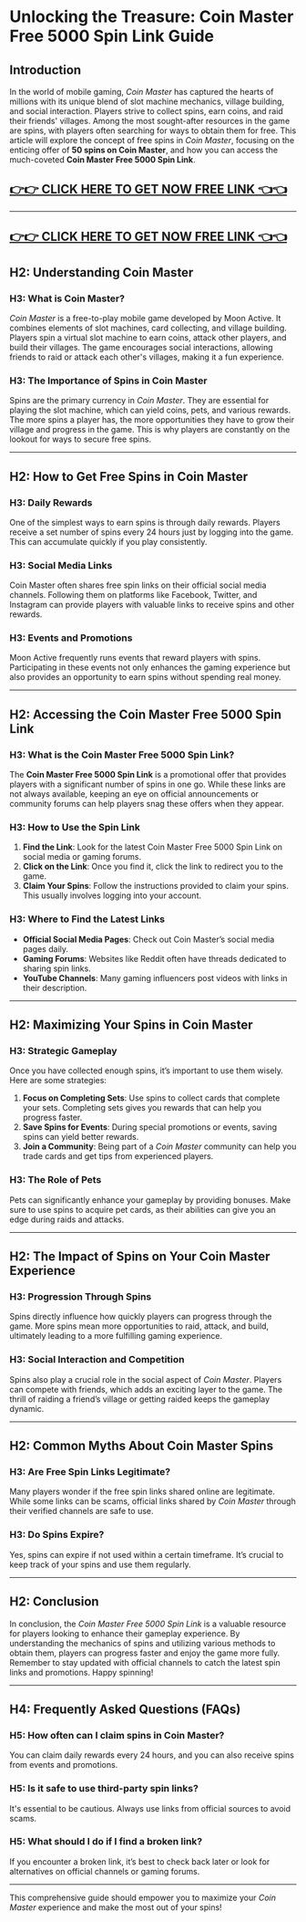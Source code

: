# Unlocking the Treasure: Coin Master Free 5000 Spin Link Guide

## Introduction

In the world of mobile gaming, *Coin Master* has captured the hearts of millions with its unique blend of slot machine mechanics, village building, and social interaction. Players strive to collect spins, earn coins, and raid their friends' villages. Among the most sought-after resources in the game are spins, with players often searching for ways to obtain them for free. This article will explore the concept of free spins in *Coin Master*, focusing on the enticing offer of **50 spins on Coin Master**, and how you can access the much-coveted **Coin Master Free 5000 Spin Link**.

[👉👉 CLICK HERE TO GET NOW FREE LINK 👈👈](https://todaylink.site/CoinsLink/)
--

---
[👉👉 CLICK HERE TO GET NOW FREE LINK 👈👈](https://todaylink.site/CoinsLink/)
---
## H2: Understanding Coin Master

### H3: What is Coin Master?

*Coin Master* is a free-to-play mobile game developed by Moon Active. It combines elements of slot machines, card collecting, and village building. Players spin a virtual slot machine to earn coins, attack other players, and build their villages. The game encourages social interactions, allowing friends to raid or attack each other's villages, making it a fun experience.

### H3: The Importance of Spins in Coin Master

Spins are the primary currency in *Coin Master*. They are essential for playing the slot machine, which can yield coins, pets, and various rewards. The more spins a player has, the more opportunities they have to grow their village and progress in the game. This is why players are constantly on the lookout for ways to secure free spins.

---

## H2: How to Get Free Spins in Coin Master

### H3: Daily Rewards

One of the simplest ways to earn spins is through daily rewards. Players receive a set number of spins every 24 hours just by logging into the game. This can accumulate quickly if you play consistently.

### H3: Social Media Links

Coin Master often shares free spin links on their official social media channels. Following them on platforms like Facebook, Twitter, and Instagram can provide players with valuable links to receive spins and other rewards.

### H3: Events and Promotions

Moon Active frequently runs events that reward players with spins. Participating in these events not only enhances the gaming experience but also provides an opportunity to earn spins without spending real money.

---

## H2: Accessing the Coin Master Free 5000 Spin Link

### H3: What is the Coin Master Free 5000 Spin Link?

The **Coin Master Free 5000 Spin Link** is a promotional offer that provides players with a significant number of spins in one go. While these links are not always available, keeping an eye on official announcements or community forums can help players snag these offers when they appear.

### H3: How to Use the Spin Link

1. **Find the Link**: Look for the latest Coin Master Free 5000 Spin Link on social media or gaming forums.
2. **Click on the Link**: Once you find it, click the link to redirect you to the game.
3. **Claim Your Spins**: Follow the instructions provided to claim your spins. This usually involves logging into your account.

### H3: Where to Find the Latest Links

- **Official Social Media Pages**: Check out Coin Master’s social media pages daily.
- **Gaming Forums**: Websites like Reddit often have threads dedicated to sharing spin links.
- **YouTube Channels**: Many gaming influencers post videos with links in their description.

---

## H2: Maximizing Your Spins in Coin Master

### H3: Strategic Gameplay

Once you have collected enough spins, it’s important to use them wisely. Here are some strategies:

1. **Focus on Completing Sets**: Use spins to collect cards that complete your sets. Completing sets gives you rewards that can help you progress faster.
2. **Save Spins for Events**: During special promotions or events, saving spins can yield better rewards.
3. **Join a Community**: Being part of a *Coin Master* community can help you trade cards and get tips from experienced players.

### H3: The Role of Pets

Pets can significantly enhance your gameplay by providing bonuses. Make sure to use spins to acquire pet cards, as their abilities can give you an edge during raids and attacks.

---

## H2: The Impact of Spins on Your Coin Master Experience

### H3: Progression Through Spins

Spins directly influence how quickly players can progress through the game. More spins mean more opportunities to raid, attack, and build, ultimately leading to a more fulfilling gaming experience.

### H3: Social Interaction and Competition

Spins also play a crucial role in the social aspect of *Coin Master*. Players can compete with friends, which adds an exciting layer to the game. The thrill of raiding a friend’s village or getting raided keeps the gameplay dynamic.

---

## H2: Common Myths About Coin Master Spins

### H3: Are Free Spin Links Legitimate?

Many players wonder if the free spin links shared online are legitimate. While some links can be scams, official links shared by *Coin Master* through their verified channels are safe to use.

### H3: Do Spins Expire?

Yes, spins can expire if not used within a certain timeframe. It’s crucial to keep track of your spins and use them regularly.

---

## H2: Conclusion

In conclusion, the *Coin Master Free 5000 Spin Link* is a valuable resource for players looking to enhance their gameplay experience. By understanding the mechanics of spins and utilizing various methods to obtain them, players can progress faster and enjoy the game more fully. Remember to stay updated with official channels to catch the latest spin links and promotions. Happy spinning!

--- 

## H4: Frequently Asked Questions (FAQs)

### H5: How often can I claim spins in Coin Master?

You can claim daily rewards every 24 hours, and you can also receive spins from events and promotions.

### H5: Is it safe to use third-party spin links?

It's essential to be cautious. Always use links from official sources to avoid scams.

### H5: What should I do if I find a broken link?

If you encounter a broken link, it’s best to check back later or look for alternatives on official channels or gaming forums.

---

This comprehensive guide should empower you to maximize your *Coin Master* experience and make the most out of your spins!

